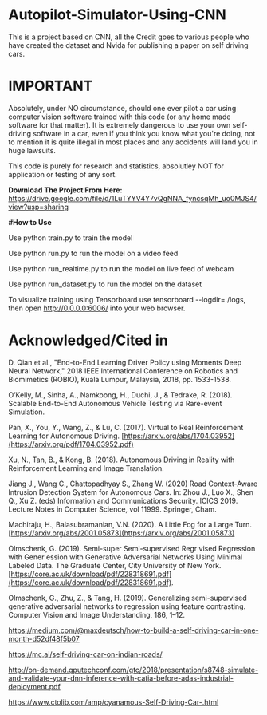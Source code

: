 # Autopilot-Simulator-Using-CNN
This is a project based on CNN, all the Credit goes to various people who have created the dataset and Nvida for publishing a paper on self driving cars.

# IMPORTANT
Absolutely, under NO circumstance, should one ever pilot a car using computer vision software trained with this code (or any home made software for that matter). It is extremely dangerous to use your own self-driving software in a car, even if you think you know what you're doing, not to mention it is quite illegal in most places and any accidents will land you in huge lawsuits.

This code is purely for research and statistics, absolutley NOT for application or testing of any sort.

<b>Download The Project From Here:</b>
https://drive.google.com/file/d/1LuTYYV4Y7vQgNNA_fyncsqMh_uo0MJS4/view?usp=sharing

<b>#How to Use</b>

Use python train.py to train the model

Use python run.py to run the model on a video feed

Use python run_realtime.py to run the model on live feed of webcam 

Use python run_dataset.py to run the model on the dataset

To visualize training using Tensorboard use tensorboard --logdir=./logs, then open http://0.0.0.0:6006/ into your web browser.

# Acknowledged/Cited in
D. Qian et al., "End-to-End Learning Driver Policy using Moments Deep Neural Network," 2018 IEEE International Conference on Robotics and Biomimetics (ROBIO), Kuala Lumpur, Malaysia, 2018, pp. 1533-1538.

O’Kelly, M., Sinha, A., Namkoong, H., Duchi, J., & Tedrake, R. (2018). Scalable End-to-End Autonomous Vehicle Testing via Rare-event Simulation.

Pan, X., You, Y., Wang, Z., & Lu, C. (2017). Virtual to Real Reinforcement Learning for Autonomous Driving. [https://arxiv.org/abs/1704.03952](https://arxiv.org/pdf/1704.03952.pdf)

Xu, N., Tan, B., & Kong, B. (2018). Autonomous Driving in Reality with Reinforcement Learning and Image Translation.

Jiang J., Wang C., Chattopadhyay S., Zhang W. (2020) Road Context-Aware Intrusion Detection System for Autonomous Cars. In: Zhou J., Luo X., Shen Q., Xu Z. (eds) Information and Communications Security. ICICS 2019. Lecture Notes in Computer Science, vol 11999. Springer, Cham. 

Machiraju, H., Balasubramanian, V.N. (2020). A Little Fog for a Large Turn. [https://arxiv.org/abs/2001.05873](https://arxiv.org/abs/2001.05873)

Olmschenk, G. (2019). Semi-super Semi-supervised Regr vised Regression with Gener ession with Generative Adversarial Networks Using Minimal Labeled Data. The Graduate Center, City University of New York. [https://core.ac.uk/download/pdf/228318691.pdf](https://core.ac.uk/download/pdf/228318691.pdf).

Olmschenk, G., Zhu, Z., & Tang, H. (2019). Generalizing semi-supervised generative adversarial networks to regression using feature contrasting. Computer Vision and Image Understanding, 186, 1–12. 

https://medium.com/@maxdeutsch/how-to-build-a-self-driving-car-in-one-month-d52df48f5b07

https://mc.ai/self-driving-car-on-indian-roads/

http://on-demand.gputechconf.com/gtc/2018/presentation/s8748-simulate-and-validate-your-dnn-inference-with-catia-before-adas-industrial-deployment.pdf

https://www.ctolib.com/amp/cyanamous-Self-Driving-Car-.html
